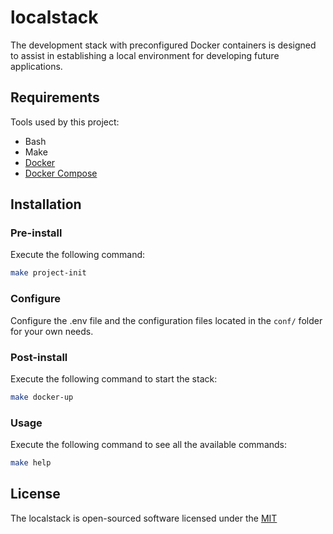 # localstack

The development stack with preconfigured Docker containers is 
designed to assist in establishing a local environment for developing future applications.

## Requirements

Tools used by this project:

- Bash 
- Make
- [Docker](https://docs.docker.com/install/)
- [Docker Compose](https://docs.docker.com/compose/install/)

## Installation

### Pre-install

Execute the following command:

```bash
make project-init
```
### Configure

Configure the .env file and the configuration files located in the `conf/` folder for your own needs.

### Post-install

Execute the following command to start the stack:

```bash
make docker-up
```
### Usage

Execute the following command to see all the available commands:

```bash
make help
```

## License

The localstack is open-sourced software licensed under the [MIT](LICENSE.md)